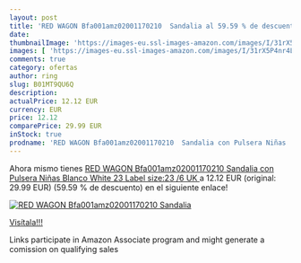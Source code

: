```yaml
---
layout: post
title: 'RED WAGON Bfa001amz02001170210  Sandalia al 59.59 % de descuento'
date: 
thumbnailImage: 'https://images-eu.ssl-images-amazon.com/images/I/31rX5P4nr4L._SL200_.jpg'
images: [ 'https://images-eu.ssl-images-amazon.com/images/I/31rX5P4nr4L._SL200_.jpg' ]
comments: true
category: ofertas
author: ring
slug: B01MT9QU6Q
description:
actualPrice: 12.12 EUR
currency: EUR
price: 12.12
comparePrice: 29.99 EUR
inStock: true
prodname: 'RED WAGON Bfa001amz02001170210  Sandalia con Pulsera Niñas  Blanco  White   23  Label size:23 /6 UK  '
---
```


Ahora mismo tienes [RED WAGON Bfa001amz02001170210  Sandalia con Pulsera Niñas  Blanco  White   23  Label size:23 /6 UK  ](https://www.amazon.es/dp/B01MT9QU6Q/?tag=tolees-21) a 12.12 EUR (original: 29.99 EUR) (59.59 %  de descuento) en el siguiente enlace!

[![RED WAGON Bfa001amz02001170210  Sandalia](https://images-eu.ssl-images-amazon.com/images/I/31rX5P4nr4L._SL200_.jpg)](https://www.amazon.es/dp/B01MT9QU6Q/?tag=tolees-21)

[Visítala!!!](https://www.amazon.es/dp/B01MT9QU6Q/?tag=tolees-21)

Links participate in Amazon Associate program and might generate a comission on qualifying sales
